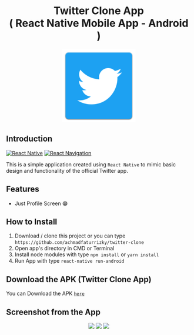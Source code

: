<h1 align="center">Twitter Clone App<br>( React Native Mobile App - Android )</h1>

<p align="center">
  <img src="screenshot/logo.png" width="200"/>
</p>

## Introduction

[![React Native](https://img.shields.io/badge/react--native-v0.63.4-blue)](https://facebook.github.io/react-native/)
[![React Navigation](https://img.shields.io/badge/react--navigation-v5.9.2-blueviolet)](https://reactnavigation.org/)

This is a simple application created using `React Native` to mimic basic design and functionality of the official Twitter app.

## Features

- Just Profile Screen 😁

## How to Install

1. Download / clone this project or you can type `https://github.com/achmadfaturrizky/twitter-clone`
2. Open app's directory in CMD or Terminal
3. Install node modules with type `npm install` or `yarn install`
4. Run App with type `react-native run-android`

## Download the APK (Twitter Clone App)

You can Download the APK [`here`](https://drive.google.com/file/d/1GlxbYeLnAthLgjG6Ay6RZGKfLKKdCclJ/view?usp=sharing)

## Screenshot from the App

<p align='center'>
  <span>
      <image width="200" src="screenshot/ss1.png" />
      <image width="200" src="screenshot/ss2.png" />
      <image width="200" src="screenshot/ss3.png" /> 
  </span>
</p>
